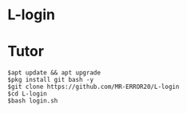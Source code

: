 # L-login

# Tutor
 ```
$apt update && apt upgrade
$pkg install git bash -y
$git clone https://github.com/MR-ERROR20/L-login
$cd L-login
$bash login.sh
```

